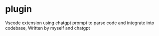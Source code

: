 # plugin
Vscode extension using chatgpt prompt to parse code and integrate into codebase, Written by myself and chatgpt
